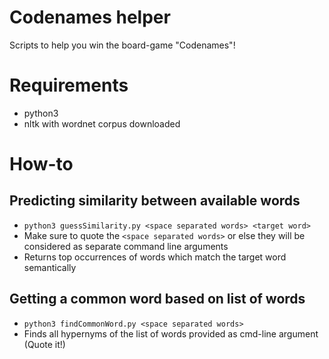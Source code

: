 # Codenames helper
Scripts to help you win the board-game "Codenames"!

# Requirements
- python3
- nltk with wordnet corpus downloaded

# How-to
## Predicting similarity between available words
- ```python3 guessSimilarity.py <space separated words> <target word>```
- Make sure to quote the ```<space separated words>``` or else they will be considered as separate command line arguments
- Returns top occurrences of words which match the target word semantically

## Getting a common word based on list of words
- ```python3 findCommonWord.py <space separated words>```
- Finds all hypernyms of the list of words provided as cmd-line argument (Quote it!)
